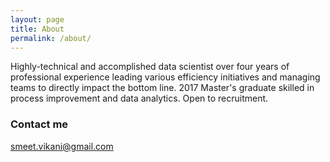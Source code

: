 ```yaml
---
layout: page
title: About
permalink: /about/
---
```


Highly-technical and accomplished data scientist over four years of professional experience leading various efficiency initiatives and managing teams to directly impact the bottom line. 2017 Master's graduate skilled in process improvement and data analytics. Open to recruitment. 

### Contact me

[smeet.vikani@gmail.com](mailto:smeet.vikani@gmail.com)